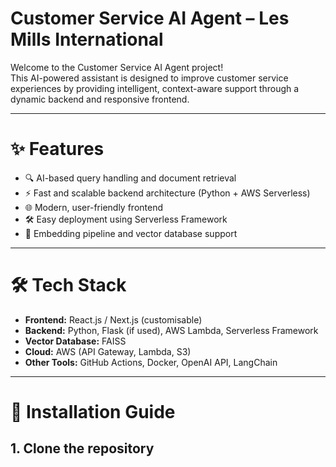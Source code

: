 # Customer Service AI Agent – Les Mills International

Welcome to the Customer Service AI Agent project!  
This AI-powered assistant is designed to improve customer service experiences by providing intelligent, context-aware support through a dynamic backend and responsive frontend.

---

# ✨ Features

- 🔍 AI-based query handling and document retrieval
- ⚡ Fast and scalable backend architecture (Python + AWS Serverless)
- 🌐 Modern, user-friendly frontend
- 🛠️ Easy deployment using Serverless Framework
- 🧠 Embedding pipeline and vector database support

---

# 🛠️ Tech Stack

- **Frontend:** React.js / Next.js (customisable)
- **Backend:** Python, Flask (if used), AWS Lambda, Serverless Framework
- **Vector Database:** FAISS
- **Cloud:** AWS (API Gateway, Lambda, S3)
- **Other Tools:** GitHub Actions, Docker, OpenAI API, LangChain

---

# 🚀 Installation Guide

## 1. Clone the repository